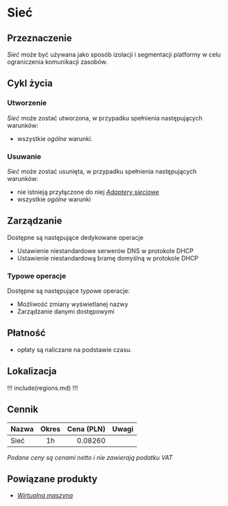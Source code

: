 # Sieć

## Przeznaczenie

*Sieć* może być używana jako sposób izolacji i segmentacji platformy w celu ograniczenia komunikacji zasobów.

## Cykl życia

### Utworzenie

*Sieć* może zostać utworzona, w przypadku spełnienia następujących warunków:

 * wszystkie *ogólne* warunki.

### Usuwanie

*Sieć* może zostać usunięta, w przypadku spełnienia następujących warunków:

 * nie istnieją przyłączone do niej *[Adaptery sieciowe](/resource/networking/network-adapter.md)*
 * wszystkie *ogólne* warunki

## Zarządzanie

Dostępne są następujące dedykowane operacje

* Ustawienie niestandardowe serwerów DNS w protokole DHCP
* Ustawienie niestandardową bramę domyślną w protokole DHCP

### Typowe operacje

Dostępne są następujące typowe operacje:

* Możliwość zmiany wyświetlanej nazwy
* Zarządzanie danymi dostępowymi

## Płatność

 * opłaty są naliczane na podstawie czasu.

## Lokalizacja

!!! include(regions.md) !!!

## Cennik

Nazwa              | Okres  | Cena (PLN) | Uwagi
------------------ | :----: | ---------: | :----:
Sieć               |   1h   |    0.08260 | 

*Podane ceny są cenami netto i nie zawierają podatku VAT*

## Powiązane produkty

 * *[Wirtualna maszyna]()*
